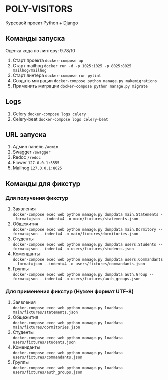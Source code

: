 # POLY-VISITORS

Курсовой проект Python + Django

## Команды запуска
Оценка кода по линтеру: 9.78/10

1. Старт проекта `docker-compose up`
2. Старт mailhog `docker run -d -p 1025:1025 -p 8025:8025 mailhog/mailhog`
2. Старт линтера `docker-compose run pylint`
3. Создать миграции `docker-compose python manage.py makemigrations`
4. Применить миграции `docker-compose python manage.py migrate`

## Logs

1. Celery `docker-compose logs celery`
2. Celery-beat `docker-compose logs celery-beat`

## URL запуска

1. Админ панель `/admin`
2. Swagger `/swagger`
3. Redoc `/redoc`
4. Flower `127.0.0.1:5555`
5. Mailhog `127.0.0.1:8025`

## Команды для фикстур

### Для получения фикстур
1. Заявления <br/>
    `docker-compose exec web python manage.py dumpdata main.Statements --format=json --indent=4 -o main/fixtures/statements.json`
2. Общежития <br/>
    `docker-compose exec web python manage.py dumpdata main.Dormitory --format=json --indent=4 -o main/fixtures/dormitories.json`
3. Студенты <br/>
    `docker-compose exec web python manage.py dumpdata users.Students --format=json --indent=4 -o users/fixtures/students.json`
4. Коменданты <br/>
    `docker-compose exec web python manage.py dumpdata users.Commandants --format=json --indent=4 -o users/fixtures/commandants.json`
5. Группы <br/>
    `docker-compose exec web python manage.py dumpdata auth.Group --format=json --indent=4 -o users/fixtures/auth_groups.json`

### Для применения фикстур (Нужен формат UTF-8)
1. Заявления <br/>
    `docker-compose exec web python manage.py loaddata main/fixtures/statements.json`
2. Общежития <br/>
    `docker-compose exec web python manage.py loaddata main/fixtures/dormitories.json`
3. Студенты <br/>
    `docker-compose exec web python manage.py loaddata users/fixtures/students.json`
4. Коменданты <br/>
    `docker-compose exec web python manage.py loaddata users/fixtures/commandants.json`
5. Группы <br/>
    `docker-compose exec web python manage.py loaddata users/fixtures/auth_groups.json`